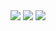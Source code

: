 <img class="img-fluid mb-3" src="/assets/kenhvip/landing-1.jpg">
<img class="img-fluid mb-3" src="/assets/kenhvip/landing-2.jpg">
<img class="img-fluid mb-3" src="/assets/kenhvip/landing-3.jpg">
